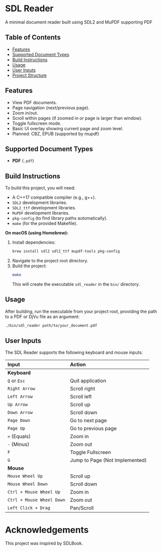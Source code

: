 # SDL Reader

A minimal document reader built using SDL2 and  MuPDF supporting PDF 

## Table of Contents
* [Features](#features)
* [Supported Document Types](#supported-document-types)
* [Build Instructions](#build-instructions)
* [Usage](#usage)
* [User Inputs](#user-inputs)
* [Project Structure](#project-structure)

## Features
* View PDF documents.
* Page navigation (next/previous page).
* Zoom in/out.
* Scroll within pages (if zoomed in or page is larger than window).
* Toggle fullscreen mode.
* Basic UI overlay showing current page and zoom level.
* Planned: CBZ, EPUB (supported by mupdf)

## Supported Document Types
* **PDF** (`.pdf`)

## Build Instructions
To build this project, you will need:
* A C++17 compatible compiler (e.g., g++).
* `SDL2` development libraries.
* `SDL2_ttf` development libraries.
* `MuPDF` development libraries.
* `pkg-config` (to find library paths automatically).
* `make` (for the provided Makefile).

**On macOS (using Homebrew):**
1.  Install dependencies:
    ```bash
    brew install sdl2 sdl2_ttf mupdf-tools pkg-config
    ```
2.  Navigate to the project root directory.
3.  Build the project:
    ```bash
    make
    ```
    This will create the executable `sdl_reader` in the `bin/` directory.

## Usage
After building, run the executable from your project root, providing the path to a PDF or DjVu file as an argument:

```bash
./bin/sdl_reader path/to/your_document.pdf
```

## User Inputs
The SDL Reader supports the following keyboard and mouse inputs:

| Input                  | Action                                  |
| :--------------------- | :-------------------------------------- |
| **Keyboard** |                                         |
| `Q` or `Esc`           | Quit application                        |
| `Right Arrow`          | Scroll right                            |
| `Left Arrow`           | Scroll left                             |
| `Up Arrow`             | Scroll up                               |
| `Down Arrow`           | Scroll down                             |
| `Page Down`            | Go to next page                         |
| `Page Up`              | Go to previous page                     |
| `=` (Equals)           | Zoom in                                 |
| `-` (Minus)            | Zoom out                                |
| `F`                    | Toggle Fullscreen                       |
| `G`                    | Jump to Page (Not Implemented)          |
| **Mouse** |                                         |
| `Mouse Wheel Up`       | Scroll up                               |
| `Mouse Wheel Down`     | Scroll down                             |
| `Ctrl + Mouse Wheel Up`| Zoom in                                 |
| `Ctrl + Mouse Wheel Down`| Zoom out                              |
| `Left Click + Drag`    | Pan/Scroll                              |

# Acknowledgements

This project was inspired by SDLBook.
